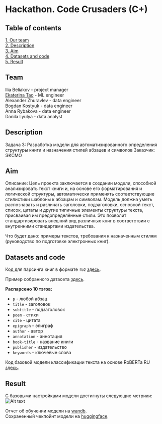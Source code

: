 # Hackathon. Code Crusaders (C+)

## Table of contents 
[1. Our team](https://github.com/ekaterinatao/hackathon_books_text_classification#team)   
[2. Description](https://github.com/ekaterinatao/hackathon_books_text_classification#description)   
[3. Aim](https://github.com/ekaterinatao/hackathon_books_text_classification#aim)  
[4. Datasets and code](https://github.com/ekaterinatao/hackathon_books_text_classification#datasets-and-code)  
[5. Result](https://github.com/ekaterinatao/hackathon_books_text_classification#result)    

## Team
Ilia Beliakov - project manager  
[Ekaterina Tao](https://github.com/ekaterinatao) - ML engineer  
Alexander Zhuravlev - data engineer  
Bogdan Kostyuk - data engineer  
Anna Rybakova - data engineer   
Danila Lyulya - data analyst  

## Description
Задача 3: Разработка модели для автоматизированного определения структуры книги и назначения стилей абзацев и символов
Заказчик: ЭКСМО   

## Aim
Описание: Цель проекта заключается в создании модели, способной анализировать текст книги и, на основе его форматирования и логической структуры, автоматически применять соответствующие стилистики шаблоны к абзацам и символам. Модель должна уметь распознавать и различать заголовки, подзаголовки, основной текст, список, цитаты и другие типичные элементы структуры текста, присваивая им предопределённые стили. Это позволит стандартизировать внешний вид различных книг в соответствии с внутренними стандартами издательства.

Что будет дано: примеры текстов, требования к назначенным стилям (руководство по подготовке электронных книг).

## Datasets and code
Код для парсинга книг в формате `fb2` [здесь](https://github.com/ekaterinatao/hackathon_books_text_classification/blob/main/Parsing_one_file_new.ipynb).  

Пример собранного датасета [здесь](https://github.com/ekaterinatao/hackathon_books_text_classification/tree/main/data).  

**Распарсено 10 тэгов:**  
  
* `p` - любой абзац  
* `title` - заголовок 
* `subtitle` - подзаголовок  
* `poem` - стихи  
* `cite` - цитата  
* `epigraph` - эпиграф 
* `author` - автор  
* `annotation` - аннотация  
* `book-title` - название книги   
* `publisher` - издательство  
* `keywords` - ключевые слова  

Код базовой модели классификации текста на основе RoBERTa RU [здесь](https://github.com/ekaterinatao/hackathon_books_text_classification/blob/main/code_cru_roberta_ru_base.ipynb).

## Result 
С базовыми настройками модели достигнуты следующие метрики:  
![Alt text](https://github.com/ekaterinatao/hackathon_books_text_classification/tree/main/data/batch_5_run.JPG)  

Отчет об обучении модели на [wandb](https://api.wandb.ai/links/taoea/w3n73l4o).  
Сохраненный чекпойнт модели на [huggingface](https://huggingface.co/ekaterinatao/books_text_class_roBERTa_ru_base).  
